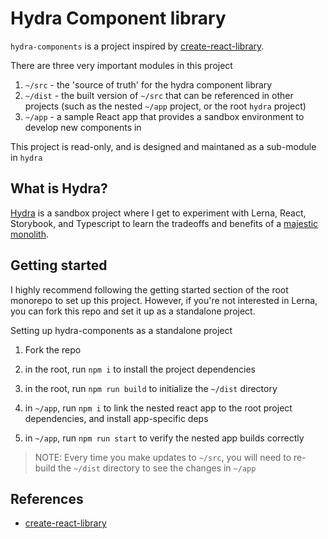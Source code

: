 # Hydra Component library

`hydra-components` is a project inspired by [create-react-library](https://www.npmjs.com/package/create-react-library).

There are three very important modules in this project

1. `~/src` - the 'source of truth' for the hydra component library
2. `~/dist` - the built version of `~/src` that can be referenced in other projects (such as the nested `~/app` project, or the root `hydra` project)
3. `~/app` - a sample React app that provides a sandbox environment to develop new components in

This project is read-only, and is designed and maintaned as a sub-module in `hydra`

## What is Hydra?

[Hydra](https://github.com/evenstephenr/hydra) is a sandbox project where I get to experiment with Lerna, React, Storybook, and Typescript to learn the tradeoffs and benefits of a [majestic monolith](https://m.signalvnoise.com/the-majestic-monolith/).

## Getting started

I highly recommend following the getting started section of the root monorepo to set up this project. However, if you're not interested in Lerna, you can fork this repo and set it up as a standalone project.

Setting up hydra-components as a standalone project

1. Fork the repo

2. in the root, run `npm i` to install the project dependencies

3. in the root, run `npm run build` to initialize the `~/dist` directory

4. in `~/app`, run `npm i` to link the nested react app to the root project dependencies, and install app-specific deps

5. in `~/app`, run `npm run start` to verify the nested app builds correctly

> NOTE: Every time you make updates to `~/src`, you will need to re-build the `~/dist` directory to see the changes in `~/app`

## References

* [create-react-library](https://www.npmjs.com/package/create-react-library)
